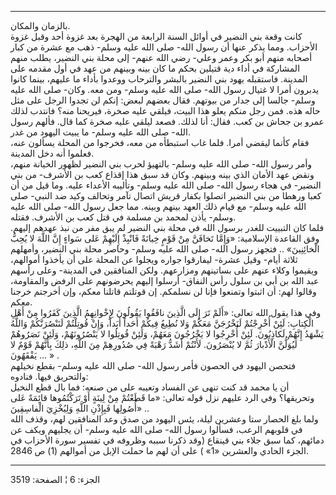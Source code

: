 ------------------------------------------------------------------------

بالزمان والمكان.  
كانت وقعة بني النضير في أوائل السنة الرابعة من الهجرة بعد غزوة أحد وقبل
غزوة الأحزاب. ومما يذكر عنها أن رسول الله- صلى الله عليه وسلم- ذهب مع
عشرة من كبار أصحابه منهم أبو بكر وعمر وعلي- رضي الله عنهم- إلى محلة بني
النضير، يطلب منهم المشاركة في أداء دية قتيلين بحكم ما كان بينه وبينهم من
عهد في أول مقدمه على المدينة. فاستقبله يهود بني النضير بالبشر والترحاب
ووعدوا بأداء ما عليهم، بينما كانوا يدبرون أمرا لا غتيال رسول الله- صلى
الله عليه وسلم- ومن معه. وكان- صلى الله عليه وسلم- جالسا إلى جدار من
بيوتهم. فقال بعضهم لبعض: إنكم لن تجدوا الرجل على مثل حاله هذه. فمن رجل
منكم يعلو هذا البيت، فيلقي عليه صخرة، فيريحنا منه؟ فانتدب لذلك عمرو بن
جحاش بن كعب. فقال: أنا لذلك. فصعد ليلقي عليه صخرة كما قال. فألهم رسول
الله- صلى الله عليه وسلم- ما يبيت اليهود من غدر.  
فقام كأنما ليقضي أمرا. فلما غاب استبطأه من معه، فخرجوا من المحلة يسألون
عنه، فعلموا أنه دخل المدينة.  
وأمر رسول الله- صلى الله عليه وسلم- بالتهيؤ لحرب بني النضير لظهور
الخيانة منهم، ونقض عهد الأمان الذي بينه وبينهم. وكان قد سبق هذا إقذاع
كعب بن الأشرف- من بني النضير- في هجاء رسول الله- صلى الله عليه وسلم-
وتأليبه الأعداء عليه. وما قيل من أن كعبا ورهطا من بني النضير اتصلوا
بكفار قريش اتصال تآمر وتحالف وكيد ضد النبي- صلى الله عليه وسلم- مع قيام
ذلك العهد بينهم وبينه. مما جعل رسول الله- صلى الله عليه وسلم- يأذن لمحمد
بن مسلمة في قتل كعب بن الأشرف. فقتله.  
فلما كان التبييت للغدر برسول الله في محلة بني النضير لم يبق مفر من نبذ
عهدهم إليهم. وفق القاعدة الإسلامية: «وَإِمَّا تَخافَنَّ مِنْ قَوْمٍ خِيانَةً فَانْبِذْ إِلَيْهِمْ
عَلى سَواءٍ إِنَّ اللَّهَ لا يُحِبُّ الْخائِنِينَ» .. فتجهز رسول الله- صلى الله عليه
وسلم- وحاصر محلة بني النضير، وأمهلهم ثلاثة أيام- وقيل عشرة- ليفارقوا
جواره ويجلوا عن المحلة على أن يأخذوا أموالهم، ويقيموا وكلاء عنهم على
بساتينهم ومزارعهم. ولكن المنافقين في المدينة- وعلى رأسهم عبد الله بن أبي
بن سلول رأس النفاق- أرسلوا إليهم يحرضونهم على الرفض والمقاومة، وقالوا
لهم: أن اثبتوا وتمنعوا فإنا لن نسلمكم. إن قوتلتم قاتلنا معكم، وإن أخرجتم
خرجنا معكم.  
وفي هذا يقول الله تعالى: «أَلَمْ تَرَ إِلَى الَّذِينَ نافَقُوا يَقُولُونَ لِإِخْوانِهِمُ الَّذِينَ
كَفَرُوا مِنْ أَهْلِ الْكِتابِ: لَئِنْ أُخْرِجْتُمْ لَنَخْرُجَنَّ مَعَكُمْ وَلا نُطِيعُ فِيكُمْ أَحَداً أَبَداً، وَإِنْ
قُوتِلْتُمْ لَنَنْصُرَنَّكُمْ وَاللَّهُ يَشْهَدُ إِنَّهُمْ لَكاذِبُونَ. لَئِنْ أُخْرِجُوا لا يَخْرُجُونَ مَعَهُمْ، وَلَئِنْ
قُوتِلُوا لا يَنْصُرُونَهُمْ، وَلَئِنْ نَصَرُوهُمْ لَيُوَلُّنَّ الْأَدْبارَ ثُمَّ لا يُنْصَرُونَ. لَأَنْتُمْ أَشَدُّ
رَهْبَةً فِي صُدُورِهِمْ مِنَ اللَّهِ، ذلِكَ بِأَنَّهُمْ قَوْمٌ لا يَفْقَهُونَ ... » .  
فتحصن اليهود في الحصون فأمر رسول الله- صلى الله عليه وسلم- بقطع نخيلهم
والتحريق فيها. فنادوه:  
أن يا محمد قد كنت تنهى عن الفساد وتعيبه على من صنعه: فما بال قطع النخيل
وتحريقها؟ وفي الرد عليهم نزل قوله تعالى: «ما قَطَعْتُمْ مِنْ لِينَةٍ أَوْ تَرَكْتُمُوها
قائِمَةً عَلى أُصُولِها فَبِإِذْنِ اللَّهِ وَلِيُخْزِيَ الْفاسِقِينَ» ..  
ولما بلغ الحصار ستا وعشرين ليلة، يئس اليهود من صدق وعد المنافقين لهم،
وقذف الله في قلوبهم الرعب، فسألوا رسول الله- صلى الله عليه وسلم- أن
يجليهم ويكف عن دمائهم، كما سبق جلاء بني قينقاع (وقد ذكرنا سببه وظروفه في
تفسير سورة الأحزاب في الجزء الحادي والعشرين «1» ) على أن لهم ما حملت
الإبل من أموالهم (1) ص 2846.

------------------------------------------------------------------------

الجزء: 6 ¦ الصفحة: 3519
